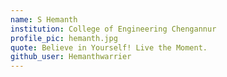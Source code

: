 ```yaml
---
name: S Hemanth
institution: College of Engineering Chengannur
profile_pic: hemanth.jpg
quote: Believe in Yourself! Live the Moment.
github_user: Hemanthwarrier
---
```


